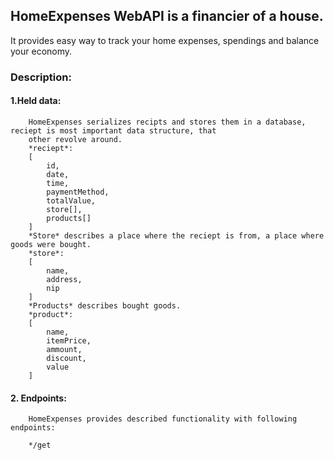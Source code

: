 ﻿## HomeExpenses WebAPI is a financier of a house.

It provides easy way to track your home expenses, spendings and balance your economy.

### Description:

#### 1.Held data:

		HomeExpenses serializes recipts and stores them in a database, reciept is most important data structure, that
		other revolve around.
		*reciept*: 
		[
			id,
			date,
			time,
			paymentMethod,
			totalValue,
			store[],
			products[]
		]
		*Store* describes a place where the reciept is from, a place where goods were bought.
		*store*:
		[
			name,
			address,
			nip
		]
		*Products* describes bought goods.
		*product*:
		[
			name,
			itemPrice,
			ammount,
			discount,
			value
		]

#### 2. Endpoints:
		
		HomeExpenses provides described functionality with following endpoints:

		*/get

